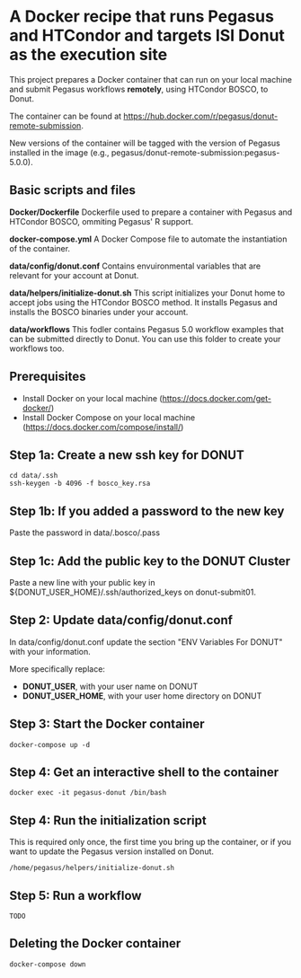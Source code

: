 # A Docker recipe that runs Pegasus and HTCondor and targets ISI Donut as the execution site

This project prepares a Docker container that can run on your local machine and submit Pegasus workflows **remotely**, using HTCondor BOSCO, to Donut.

The container can be found at https://hub.docker.com/r/pegasus/donut-remote-submission.

New versions of the container will be tagged with the version of Pegasus installed in the image (e.g., pegasus/donut-remote-submission:pegasus-5.0.0).

## Basic scripts and files

**Docker/Dockerfile** Dockerfile used to prepare a container with Pegasus and HTCondor BOSCO, ommiting Pegasus' R support.

**docker-compose.yml** A Docker Compose file to automate the instantiation of the container.

**data/config/donut.conf** Contains envuironmental variables that are relevant for your account at Donut.

**data/helpers/initialize-donut.sh** This script initializes your Donut home to accept jobs using the HTCondor BOSCO method. It installs Pegasus and installs the BOSCO binaries under your account.

**data/workflows** This fodler contains Pegasus 5.0 workflow examples that can be submitted directly to Donut. You can use this folder to create your workflows too.

## Prerequisites

- Install Docker on your local machine (https://docs.docker.com/get-docker/)
- Install Docker Compose on your local machine (https://docs.docker.com/compose/install/)

Step 1a: Create a new ssh key for DONUT
--------------------------------------
```
cd data/.ssh
ssh-keygen -b 4096 -f bosco_key.rsa
```

Step 1b: If you added a password to the new key
-----------------------------------------------
Paste the password in data/.bosco/.pass

Step 1c: Add the public key to the DONUT Cluster
------------------------------------------------
Paste a new line with your public key in ${DONUT_USER_HOME}/.ssh/authorized_keys on donut-submit01.

Step 2: Update data/config/donut.conf
-------------------------------------
In data/config/donut.conf update the section "ENV Variables For DONUT" with your information.

More specifically replace:
- **DONUT\_USER**, with your user name on DONUT
- **DONUT\_USER\_HOME**, with your user home directory on DONUT

Step 3: Start the Docker container
----------------------------------

```
docker-compose up -d
```

Step 4: Get an interactive shell to the container
-------------------------------------------------
```
docker exec -it pegasus-donut /bin/bash
```

Step 4: Run the initialization script
--------------------------------------
This is required only once, the first time you bring up the container, or if you want to update the Pegasus version installed on Donut.
```
/home/pegasus/helpers/initialize-donut.sh
```

Step 5: Run a workflow
----------------------

```
TODO
```

Deleting the Docker container
-----------------------------

```
docker-compose down
```
